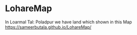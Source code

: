 # LohareMap
In Loarmal Tal: Poladpur we have land which shown in this Map
https://sameerbutala.github.io/LohareMap/
